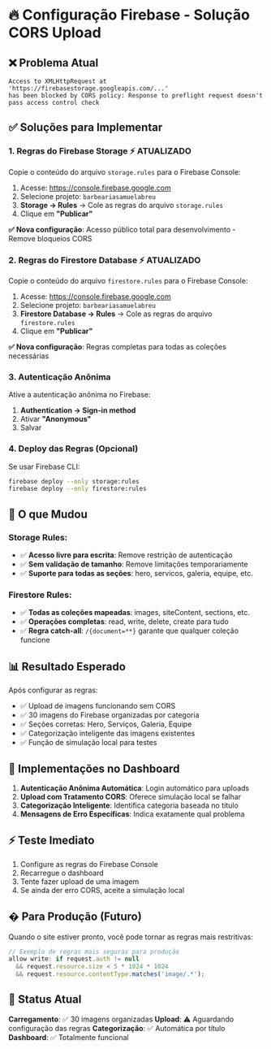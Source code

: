 # 🔥 Configuração Firebase - Solução CORS Upload

## ❌ Problema Atual
```
Access to XMLHttpRequest at 'https://firebasestorage.googleapis.com/...' 
has been blocked by CORS policy: Response to preflight request doesn't pass access control check
```

## ✅ Soluções para Implementar

### 1. **Regras do Firebase Storage** ⚡ ATUALIZADO
Copie o conteúdo do arquivo `storage.rules` para o Firebase Console:

1. Acesse: https://console.firebase.google.com
2. Selecione projeto: `barbeariasamuelabreu`
3. **Storage → Rules** → Cole as regras do arquivo `storage.rules`
4. Clique em **"Publicar"**

**✅ Nova configuração**: Acesso público total para desenvolvimento - Remove bloqueios CORS

### 2. **Regras do Firestore Database** ⚡ ATUALIZADO
Copie o conteúdo do arquivo `firestore.rules` para o Firebase Console:

1. Acesse: https://console.firebase.google.com
2. Selecione projeto: `barbeariasamuelabreu`
3. **Firestore Database → Rules** → Cole as regras do arquivo `firestore.rules`
4. Clique em **"Publicar"**

**✅ Nova configuração**: Regras completas para todas as coleções necessárias

### 3. **Autenticação Anônima**
Ative a autenticação anônima no Firebase:

1. **Authentication → Sign-in method**
2. Ativar **"Anonymous"**
3. Salvar

### 4. **Deploy das Regras (Opcional)**
Se usar Firebase CLI:
```bash
firebase deploy --only storage:rules
firebase deploy --only firestore:rules
```

## 🎯 O que Mudou

### **Storage Rules**:
- ✅ **Acesso livre para escrita**: Remove restrição de autenticação
- ✅ **Sem validação de tamanho**: Remove limitações temporariamente  
- ✅ **Suporte para todas as seções**: hero, servicos, galeria, equipe, etc.

### **Firestore Rules**:
- ✅ **Todas as coleções mapeadas**: images, siteContent, sections, etc.
- ✅ **Operações completas**: read, write, delete, create para tudo
- ✅ **Regra catch-all**: `/{document=**}` garante que qualquer coleção funcione

## 📊 Resultado Esperado

Após configurar as regras:
- ✅ Upload de imagens funcionando sem CORS
- ✅ 30 imagens do Firebase organizadas por categoria
- ✅ Seções corretas: Hero, Serviços, Galeria, Equipe
- ✅ Categorização inteligente das imagens existentes
- ✅ Função de simulação local para testes

## 🔧 Implementações no Dashboard

1. **Autenticação Anônima Automática**: Login automático para uploads
2. **Upload com Tratamento CORS**: Oferece simulação local se falhar
3. **Categorização Inteligente**: Identifica categoria baseada no título
4. **Mensagens de Erro Específicas**: Indica exatamente qual problema

## ⚡ Teste Imediato

1. Configure as regras do Firebase Console
2. Recarregue o dashboard
3. Tente fazer upload de uma imagem
4. Se ainda der erro CORS, aceite a simulação local

## � Para Produção (Futuro)

Quando o site estiver pronto, você pode tornar as regras mais restritivas:

```javascript
// Exemplo de regras mais seguras para produção
allow write: if request.auth != null 
  && request.resource.size < 5 * 1024 * 1024
  && request.resource.contentType.matches('image/.*');
```

## 📝 Status Atual

**Carregamento**: ✅ 30 imagens organizadas
**Upload**: ⚠️ Aguardando configuração das regras
**Categorização**: ✅ Automática por título
**Dashboard**: ✅ Totalmente funcional
